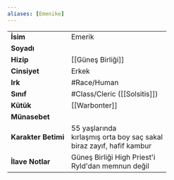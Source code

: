 ```yaml
---  
aliases: [Emenike]  
---  
```

|  |  |  
|---|---|  
| **İsim** | Emerik|  
| **Soyadı** | |  
| **Hizip** | [[Güneş Birliği]]|  
| **Cinsiyet** | Erkek|  
| **Irk** | #Race/Human|  
| **Sınıf** | #Class/Cleric ([[Solsitis]])|  
| **Kütük** | [[Warbonter]]|  
| **Münasebet** | |  
| **Karakter Betimi** | 55 yaşlarında<br>kırlaşmış orta boy saç sakal<br>biraz zayıf, hafif kambur|  
| **İlave Notlar** | Güneş Birliği High Priest'i<br>Ryld'dan memnun değil|  
